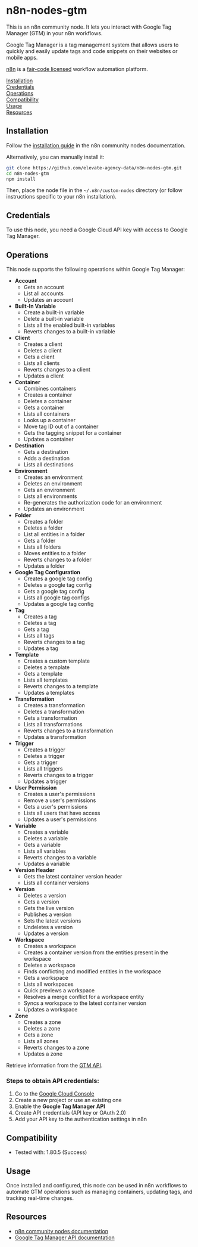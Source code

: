 # n8n-nodes-gtm  

This is an n8n community node. It lets you interact with Google Tag Manager (GTM) in your n8n workflows.  

Google Tag Manager is a tag management system that allows users to quickly and easily update tags and code snippets on their websites or mobile apps.  

[n8n](https://n8n.io/) is a [fair-code licensed](https://docs.n8n.io/reference/license/) workflow automation platform.  

[Installation](#installation)  
[Credentials](#credentials)    
[Operations](#operations)   
[Compatibility](#compatibility)   
[Usage](#usage)  
[Resources](#resources)  

## Installation  

Follow the [installation guide](https://docs.n8n.io/integrations/community-nodes/installation/) in the n8n community nodes documentation.  

Alternatively, you can manually install it:  

```sh  
git clone https://github.com/elevate-agency-data/n8n-nodes-gtm.git 
cd n8n-nodes-gtm 
npm install  
```  

Then, place the node file in the `~/.n8n/custom-nodes` directory (or follow instructions specific to your n8n installation).   

## Credentials  

To use this node, you need a Google Cloud API key with access to Google Tag Manager.  

## Operations  

This node supports the following operations within Google Tag Manager:  

* **Account**
    - Gets an account
    - List all accounts
    - Updates an account
* **Built-In Variable**
    - Create a built-in variable
    - Delete a built-in variable
    - Lists all the enabled built-in variables
    - Reverts changes to a built-in variable
* **Client**
    - Creates a client
    - Deletes a client
    - Gets a client
    - Lists all clients
    - Reverts changes to a client
    - Updates a client
* **Container**
    - Combines containers
    - Creates a container
    - Deletes a container
    - Gets a container
    - Lists all containers
    - Looks up a container
    - Move tag ID out of a container
    - Gets the tagging snippet for a container
    - Updates a container
* **Destination**
    - Gets a destination
    - Adds a destination
    - Lists all destinations
* **Environment**
    - Creates an environment
    - Deletes an environment
    - Gets an environment
    - Lists all environments
    - Re-generates the authorization code for an environment
    - Updates an environment
* **Folder**
    - Creates a folder
    - Deletes a folder
    - List all entities in a folder
    - Gets a folder
    - Lists all folders
    - Moves entities to a folder
    - Reverts changes to a folder
    - Updates a folder
* **Google Tag Configuration**
    - Creates a google tag config
    - Deletes a google tag config
    - Gets a google tag config
    - Lists all google tag configs
    - Updates a google tag config
* **Tag**
    - Creates a tag
    - Deletes a tag
    - Gets a tag
    - Lists all tags
    - Reverts changes to a tag
    - Updates a tag
* **Template**
    - Creates a custom template
    - Deletes a template
    - Gets a template
    - Lists all templates
    - Reverts changes to a template
    - Updates a templates
* **Transformation**
    - Creates a transformation
    - Deletes a transformation
    - Gets a transformation
    - Lists all transformations
    - Reverts changes to a transformation
    - Updates a transformation
* **Trigger**
    - Creates a trigger
    - Deletes a trigger
    - Gets a trigger
    - Lists all triggers
    - Reverts changes to a trigger
    - Updates a trigger
* **User Permission**
    - Creates a user's permissions
    - Remove a user's permissions
    - Gets a user's permissions
    - Lists all users that have access
    - Updates a user's permissions
* **Variable**
    - Creates a variable
    - Deletes a variable
    - Gets a variable
    - Lists all variables
    - Reverts changes to a variable
    - Updates a variable
* **Version Header**
    - Gets the latest container version header
    - Lists all container versions
* **Version**
    - Deletes a version
    - Gets a version
    - Gets the live version
    - Publishes a version
    - Sets the latest versions
    - Undeletes a version
    - Updates a version
* **Workspace**
    - Creates a workspace
    - Creates a container version from the entities present in the workspace
    - Deletes a workspace
    - Finds conflicting and modified entities in the workspace
    - Gets a workspace
    - Lists all workspaces
    - Quick previews a workspace
    - Resolves a merge conflict for a workspace entity
    - Syncs a workspace to the latest container version
    - Updates a workspace
* **Zone**
    - Creates a zone
    - Deletes a zone
    - Gets a zone
    - Lists all zones
    - Reverts changes to a zone
    - Updates a zone

Retrieve information from the [GTM API](https://developers.google.com/tag-platform/tag-manager/api/v2?hl=fr). 

### Steps to obtain API credentials:  

1. Go to the [Google Cloud Console](https://console.cloud.google.com/)  
2. Create a new project or use an existing one  
3. Enable the **Google Tag Manager API**  
4. Create API credentials (API key or OAuth 2.0)  
5. Add your API key to the authentication settings in n8n  

## Compatibility  

- Tested with: 1.80.5 (Success)

## Usage  

Once installed and configured, this node can be used in n8n workflows to automate GTM operations such as managing containers, updating tags, and tracking real-time changes.  

## Resources  

- [n8n community nodes documentation](https://docs.n8n.io/integrations/community-nodes/)  
- [Google Tag Manager API documentation](https://developers.google.com/tag-platform/tag-manager/api/v2)